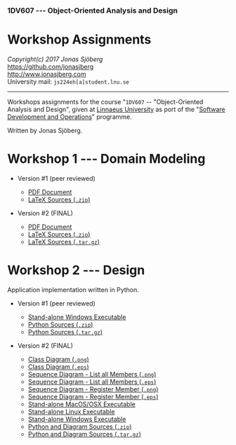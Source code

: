 ### 1DV607 --- Object-Oriented Analysis and Design

Workshop Assignments
=======================================================================
*Copyright(c) 2017 Jonas Sjöberg*  
<https://github.com/jonasjberg>  
<http://www.jonasjberg.com>  
University mail: `js224eh[a]student.lnu.se`  

--------------------------------------------------------------------------------

Workshops assignments for the course "`1DV607` -- "Object-Oriented Analysis and
Design", given at [Linnaeus University](https://lnu.se/en/) as port of the
"[Software Development and Operations](https://udm-devops.se/)" programme.

Written by Jonas Sjöberg.



Workshop 1 --- Domain Modeling
==============================

* Version #1 (peer reviewed)
    * [PDF Document](https://github.com/jonasjberg/1dv607_workshops/raw/master/workshop1/release/js224eh_version-1-peer-reviewed.pdf)
    * [LaTeX Sources (`.zip`)](https://github.com/jonasjberg/1dv607_workshops/archive/workshop1_anon.zip)

* Version #2 (FINAL)
    * [PDF Document](https://github.com/jonasjberg/1dv607_workshops/raw/master/workshop1/release/js224eh_version-2-final.pdf)
    * [LaTeX Sources (`.zip`)](https://github.com/jonasjberg/1dv607_workshops/archive/workshop1-final-submission.zip)
    * [LaTeX Sources (`.tar.gz`)](https://github.com/jonasjberg/1dv607_workshops/archive/workshop1-final-submission.tar.gz)



Workshop 2 --- Design
=====================
Application implementation written in Python.

* Version #1 (peer reviewed)
    * [Stand-alone Windows Executable](https://github.com/jonasjberg/1dv607_workshops/raw/master/workshop2/build/jollypirate.exe)
    * [Python Sources (`.zip`)](https://github.com/jonasjberg/1dv607_workshops/archive/workshop2-peer-review-submission.zip)
    * [Python Sources (`.tar.gz`)](https://github.com/jonasjberg/1dv607_workshops/archive/workshop2-peer-review-submission.tar.gz)

* Version #2 (FINAL)
    * [Class Diagram (`.png`)](https://github.com/jonasjberg/1dv607_workshops/raw/workshop2-final-submission/workshop2/uml/class-diagram.png)
    * [Class Diagram (`.eps`)](https://github.com/jonasjberg/1dv607_workshops/raw/workshop2-final-submission/workshop2/uml/class-diagram.eps)
    * [Sequence Diagram - List all Members (`.png`)](https://github.com/jonasjberg/1dv607_workshops/raw/workshop2-final-submission/workshop2/uml/seq_list-all-members.png)
    * [Sequence Diagram - List all Members (`.eps`)](https://github.com/jonasjberg/1dv607_workshops/raw/workshop2-final-submission/workshop2/uml/seq_list-all-members.eps)
    * [Sequence Diagram - Register Member (`.png`)](https://github.com/jonasjberg/1dv607_workshops/raw/workshop2-final-submission/workshop2/uml/seq_register-member.png)
    * [Sequence Diagram - Register Member (`.eps`)](https://github.com/jonasjberg/1dv607_workshops/raw/workshop2-final-submission/workshop2/uml/seq_register-member.eps)
    * [Stand-alone MacOS/OSX Executable](https://github.com/jonasjberg/1dv607_workshops/raw/workshop2-final-submission/workshop2/build/jollypirate_osx)
    * [Stand-alone Linux Executable](https://github.com/jonasjberg/1dv607_workshops/raw/workshop2-final-submission/workshop2/build/jollypirate_linux)
    * [Stand-alone Windows Executable](https://github.com/jonasjberg/1dv607_workshops/raw/workshop2-final-submission/workshop2/build/jollypirate_win.exe)
    * [Python and Diagram Sources (`.zip`)](https://github.com/jonasjberg/1dv607_workshops/archive/workshop2-final-submission.zip)
    * [Python and Diagram Sources (`.tar.gz`)](https://github.com/jonasjberg/1dv607_workshops/archive/workshop2-final-submission.tar.gz)
